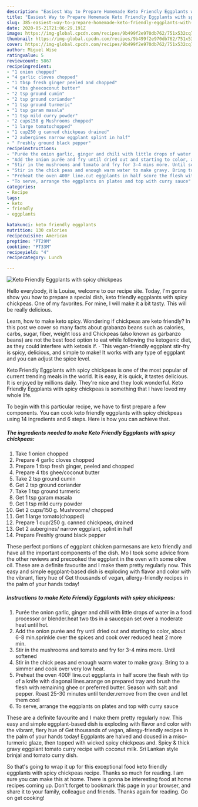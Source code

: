 ```yaml
---
description: "Easiest Way to Prepare Homemade Keto Friendly Eggplants with spicy chickpeas"
title: "Easiest Way to Prepare Homemade Keto Friendly Eggplants with spicy chickpeas"
slug: 385-easiest-way-to-prepare-homemade-keto-friendly-eggplants-with-spicy-chickpeas
date: 2020-05-21T21:06:29.191Z
image: https://img-global.cpcdn.com/recipes/9b499f2e970db762/751x532cq70/keto-friendly-eggplants-with-spicy-chickpeas-recipe-main-photo.jpg
thumbnail: https://img-global.cpcdn.com/recipes/9b499f2e970db762/751x532cq70/keto-friendly-eggplants-with-spicy-chickpeas-recipe-main-photo.jpg
cover: https://img-global.cpcdn.com/recipes/9b499f2e970db762/751x532cq70/keto-friendly-eggplants-with-spicy-chickpeas-recipe-main-photo.jpg
author: Miguel Wise
ratingvalue: 5
reviewcount: 5867
recipeingredient:
- "1 onion chopped"
- "4 garlic cloves chopped"
- "1 tbsp fresh ginger peeled and chopped"
- "4 tbs gheecoconut butter"
- "2 tsp ground cumin"
- "2 tsp ground coriander"
- "1 tsp ground turmeric"
- "1 tsp garam masala"
- "1 tsp mild curry powder"
- "2 cups150 g Mushrooms chopped"
- "1 large tomatochopped"
- "1 cup250 g canned chickpeas drained"
- "2 aubergines narrow eggplant splint in half"
- " Freshly ground black pepper"
recipeinstructions:
- "Purée the onion garlic, ginger and chili with little drops of water in a food processor or blender.heat two tbs in a saucepan set over a moderate heat until hot."
- "Add the onion purée and fry until dried out and starting to color, about 6-8 min.sprinkle over the spices and cook over reduced heat 2 more min."
- "Stir in the mushrooms and tomato and fry for 3-4 mins more. Until softened"
- "Stir in the chick peas and enough warm water to make gravy. Bring to a simmer and cook over very low heat."
- "Preheat the oven 400F line.cut eggplants in half score the flesh with tip of a knife with diagonal lines.arange on prepared tray and brush the flesh with remaining ghee or preferred butter. Season with salt and pepper. Roast 25-30 minutes until tender.remove from the oven and let them cool"
- "To serve, arrange the eggplants on plates and top with curry sauce"
categories:
- Recipe
tags:
- keto
- friendly
- eggplants

katakunci: keto friendly eggplants 
nutrition: 130 calories
recipecuisine: American
preptime: "PT29M"
cooktime: "PT33M"
recipeyield: "4"
recipecategory: Lunch

---
```



![Keto Friendly Eggplants with spicy chickpeas](https://img-global.cpcdn.com/recipes/9b499f2e970db762/751x532cq70/keto-friendly-eggplants-with-spicy-chickpeas-recipe-main-photo.jpg)

Hello everybody, it is Louise, welcome to our recipe site. Today, I'm gonna show you how to prepare a special dish, keto friendly eggplants with spicy chickpeas. One of my favorites. For mine, I will make it a bit tasty. This will be really delicious.

Learn, how to make keto spicy. Wondering if chickpeas are keto friendly? In this post we cover so many facts about grabanzo beans such as calories, carbs, sugar, fiber, weight loss and Chickpeas (also known as garbanzo beans) are not the best food option to eat while following the ketogenic diet, as they could interfere with ketosis if. · This vegan-friendly eggplant stir-fry is spicy, delicious, and simple to make! It works with any type of eggplant and you can adjust the spice level.

Keto Friendly Eggplants with spicy chickpeas is one of the most popular of current trending meals in the world. It is easy, it is quick, it tastes delicious. It is enjoyed by millions daily. They're nice and they look wonderful. Keto Friendly Eggplants with spicy chickpeas is something that I have loved my whole life.


To begin with this particular recipe, we have to first prepare a few components. You can cook keto friendly eggplants with spicy chickpeas using 14 ingredients and 6 steps. Here is how you can achieve that.

<!--inarticleads1-->

##### The ingredients needed to make Keto Friendly Eggplants with spicy chickpeas:

1. Take 1 onion chopped
1. Prepare 4 garlic cloves chopped
1. Prepare 1 tbsp fresh ginger, peeled and chopped
1. Prepare 4 tbs ghee/coconut butter
1. Take 2 tsp ground cumin
1. Get 2 tsp ground coriander
1. Take 1 tsp ground turmeric
1. Get 1 tsp garam masala
1. Get 1 tsp mild curry powder
1. Get 2 cups/150 g. Mushrooms/ chopped
1. Get 1 large tomato(chopped)
1. Prepare 1 cup/250 g. canned chickpeas, drained
1. Get 2 aubergines/ narrow eggplant, splint in half
1. Prepare  Freshly ground black pepper


These perfect portions of eggplant chicken parmesans are keto friendly and have all the important components of the dish. Mo I took some advice from the other reviews and precooked the eggplant in the oven with some olive oil. These are a definite favourite and I make them pretty regularly now. This easy and simple eggplant-based dish is exploding with flavor and color with the vibrant, fiery hue of Get thousands of vegan, allergy-friendly recipes in the palm of your hands today! 

<!--inarticleads2-->

##### Instructions to make Keto Friendly Eggplants with spicy chickpeas:

1. Purée the onion garlic, ginger and chili with little drops of water in a food processor or blender.heat two tbs in a saucepan set over a moderate heat until hot.
1. Add the onion purée and fry until dried out and starting to color, about 6-8 min.sprinkle over the spices and cook over reduced heat 2 more min.
1. Stir in the mushrooms and tomato and fry for 3-4 mins more. Until softened
1. Stir in the chick peas and enough warm water to make gravy. Bring to a simmer and cook over very low heat.
1. Preheat the oven 400F line.cut eggplants in half score the flesh with tip of a knife with diagonal lines.arange on prepared tray and brush the flesh with remaining ghee or preferred butter. Season with salt and pepper. Roast 25-30 minutes until tender.remove from the oven and let them cool
1. To serve, arrange the eggplants on plates and top with curry sauce


These are a definite favourite and I make them pretty regularly now. This easy and simple eggplant-based dish is exploding with flavor and color with the vibrant, fiery hue of Get thousands of vegan, allergy-friendly recipes in the palm of your hands today! Eggplants are halved and doused in a miso-turmeric glaze, then topped with wicked spicy chickpeas and. Spicy &amp; thick gravy eggplant tomato curry recipe with coconut milk. Sri Lankan style brinjal and tomato curry dish. 

So that's going to wrap it up for this exceptional food keto friendly eggplants with spicy chickpeas recipe. Thanks so much for reading. I am sure you can make this at home. There is gonna be interesting food at home recipes coming up. Don't forget to bookmark this page in your browser, and share it to your family, colleague and friends. Thanks again for reading. Go on get cooking!

